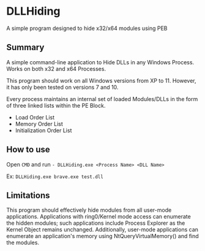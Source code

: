 # DLLHiding
A simple program designed to hide x32/x64 modules using PEB

## Summary
A simple command-line application to Hide DLLs in any Windows Process. Works on both x32 and x64 Processes.

This program should work on all Windows versions from XP to 11. However,  it has only been tested on versions 7 and 10.

Every process maintains an internal set of loaded Modules/DLLs in the form of three linked lists within the PE Block.
- Load Order List
- Memory Order List
- Initialization Order List

## How to use
Open `CMD` and run
```- DLLHiding.exe <Process Name> <DLL Name>```

Ex: ```DLLHiding.exe brave.exe test.dll```

## Limitations
This program should effectively hide modules from all user-mode applications. Applications with ring0/Kernel mode access can enumerate the hidden modules; such applications include Process Explorer as the Kernel Object remains unchanged. Additionally, user-mode applications can enumerate an application's memory using NtQueryVirtualMemory() and find the modules.
